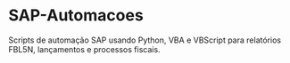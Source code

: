 # SAP-Automacoes
Scripts de automação SAP usando Python, VBA e VBScript para relatórios FBL5N, lançamentos e processos fiscais.
